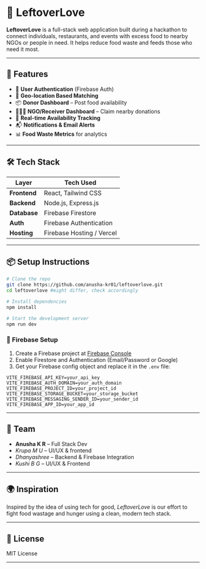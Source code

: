 # 🍱 LeftoverLove

**LeftoverLove** is a full-stack web application built during a hackathon to connect individuals, restaurants, and events with excess food to nearby NGOs or people in need. It helps reduce food waste and feeds those who need it most.

---

## 🚀 Features

* 🔐 **User Authentication** (Firebase Auth)
* 📍 **Geo-location Based Matching**
* 📦 **Donor Dashboard** – Post food availability
* 🧑‍🤝‍🧑 **NGO/Receiver Dashboard** – Claim nearby donations
* 📅 **Real-time Availability Tracking**
* 📬 **Notifications & Email Alerts**
* 📊 **Food Waste Metrics** for analytics

---

## 🛠️ Tech Stack

| Layer        | Tech Used                 |
| ------------ | ------------------------- |
| **Frontend** | React, Tailwind CSS       |
| **Backend**  | Node.js, Express.js       |
| **Database** | Firebase Firestore        |
| **Auth**     | Firebase Authentication   |
| **Hosting**  | Firebase Hosting / Vercel |

---

## 📦 Setup Instructions

```bash
# Clone the repo
git clone https://github.com/anusha-kr01/leftoverlove.git
cd leftoverlove #might differ, check accordingly

# Install dependencies
npm install

# Start the development server
npm run dev
```

### 🔑 Firebase Setup

1. Create a Firebase project at [Firebase Console](https://console.firebase.google.com/)
2. Enable Firestore and Authentication (Email/Password or Google)
3. Get your Firebase config object and replace it in the `.env` file:

```env
VITE_FIREBASE_API_KEY=your_api_key
VITE_FIREBASE_AUTH_DOMAIN=your_auth_domain
VITE_FIREBASE_PROJECT_ID=your_project_id
VITE_FIREBASE_STORAGE_BUCKET=your_storage_bucket
VITE_FIREBASE_MESSAGING_SENDER_ID=your_sender_id
VITE_FIREBASE_APP_ID=your_app_id
```

---

## 🤝 Team

* **Anusha K R** – Full Stack Dev
* *Krupa M U* – UI/UX & frontend
* *Dhanyashree* – Backend & Firebase Integration
* *Kushi B G* – UI/UX & Frontend

---

## 🌍 Inspiration

Inspired by the idea of using tech for good, *LeftoverLove* is our effort to fight food wastage and hunger using a clean, modern tech stack.

---

## 📄 License

MIT License

---
